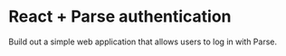 # React + Parse authentication

Build out a simple web application that allows users to log in with Parse.
